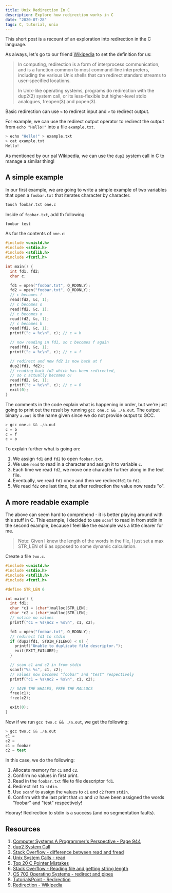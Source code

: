 ```yaml
---
title: Unix Redirection In C
description: Explore how redirection works in C
date: "2020-07-28"
tags: C, tutorial, unix
---
```


This short post is a recount of an exploration into redirection in the C language.

As always, let's go to our friend [Wikipedia](<https://en.wikipedia.org/wiki/Redirection_(computing)#:~:text=In%20computing%2C%20redirection%20is%20a,streams%20to%20user%2Dspecified%20locations.>) to set the definition for us:

> In computing, redirection is a form of interprocess communication, and is a function common to most command-line interpreters, including the various Unix shells that can redirect standard streams to user-specified locations.
>
> In Unix-like operating systems, programs do redirection with the dup2(2) system call, or its less-flexible but higher-level stdio analogues, freopen(3) and popen(3).

Basic redirection can use `<` to redirect input and `>` to redirect output.

For example, we can use the redirect output operator to redirect the output from `echo "Hello!"` into a file `example.txt`.

```s
> echo "Hello!" > example.txt
> cat example.txt
Hello!
```

As mentioned by our pal Wikipedia, we can use the `dup2` system call in C to manage a similar thing!

## A simple example

In our first example, we are going to write a simple example of two variables that open a `foobar.txt` that iterates character by character.

```s
touch foobar.txt one.c
```

Inside of `foobar.txt`, add th following:

```txt
foobar test
```

As for the contents of `one.c`:

```c
#include <unistd.h>
#include <stdio.h>
#include <stdlib.h>
#include <fcntl.h>

int main() {
  int fd1, fd2;
  char c;

  fd1 = open("foobar.txt", O_RDONLY);
  fd2 = open("foobar.txt", O_RDONLY);
  // c becomes f
  read(fd2, &c, 1);
  // c becomes o
  read(fd2, &c, 1);
  // c becomes o
  read(fd2, &c, 1);
  // c becomes b
  read(fd2, &c, 1);
  printf("c = %c\n", c); // c = b

  // now reading in fd1, so c becomes f again
  read(fd1, &c, 1);
  printf("c = %c\n", c); // c = f

  // redirect and now fd2 is now back at f
  dup2(fd1, fd2);
  // reading back fd2 which has been redirected,
  // so c actually becomes o!
  read(fd2, &c, 1);
  printf("c = %c\n", c); // c = 0
  exit(0);
}
```

The comments in the code explain what is happening in order, but we're just going to print out the result by running `gcc one.c && ./a.out`. The output binary `a.out` is the name given since we do not provide output to GCC.

```s
> gcc one.c && ./a.out
c = b
c = f
c = o
```

To explain further what is going on:

1. We assign `fd1` and `fd2` to open `foobar.txt`.
2. We use `read` to read in a character and assign it to variable `c`.
3. Each time we read `fd2`, we move one character further along in the text file.
4. Eventually, we read `fd1` once and then we redirect`fd1` to `fd2`.
5. We read `fd2` one last time, but after redirection the value now reads "o".

## A more readable example

The above can seem hard to comprehend - it is better playing around with this stuff in C. This example, I decided to use `scanf` to read in from stdin in the second example, because I feel like the example was a little clearer for me.

> Note: Given I knew the length of the words in the file, I just set a max STR_LEN of 6 as opposed to some dynamic calculation.

Create a file `two.c`.

```c
#include <unistd.h>
#include <stdio.h>
#include <stdlib.h>
#include <fcntl.h>

#define STR_LEN 6

int main() {
  int fd1;
  char *c1 = (char*)malloc(STR_LEN);
  char *c2 = (char*)malloc(STR_LEN);
  // notice no values
  printf("c1 = %s\nc2 = %s\n", c1, c2);

  fd1 = open("foobar.txt", O_RDONLY);
  // redirect fd1 to stdin
  if (dup2(fd1, STDIN_FILENO) < 0) {
    printf("Unable to duplicate file descriptor.");
    exit(EXIT_FAILURE);
  }

  // scan c1 and c2 in from stdin
  scanf("%s %s", c1, c2);
  // values now becomes "foobar" and "test" respectively
  printf("c1 = %s\nc2 = %s\n", c1, c2);

  // SAVE THE WHALES, FREE THE MALLOCS
  free(c1);
  free(c2);

  exit(0);
}
```

Now if we run `gcc two.c && ./a.out`, we get the following:

```s
> gcc two.c && ./a.out
c1 =
c2 =
c1 = foobar
c2 = test
```

In this case, we do the following:

1. Allocate memory for `c1` and `c2`.
2. Confirm no values in first print.
3. Read in the `foobar.txt` file to file descriptor `fd1`.
4. Redirect `fd1` to `stdin`.
5. Use `scanf` to assign the values to `c1` and `c2` from `stdin`.
6. Confirm with the last print that `c1` and `c2` have been assigned the words "foobar" and "test" respectively!

Hooray! Redirection to stdin is a success (and no segmentation faults).

## Resources

1. [Computer Systems A Programmer's Perspective - Page 944](https://www.amazon.com.au/Computer-Systems-Programmers-Perspective-Global/dp/1292101768/)
2. [dup2 System Call](https://linuxhint.com/dup2_system_call_c/)
3. [Stack Overflow - difference between read and fread](<https://stackoverflow.com/questions/584142/what-is-the-difference-between-read-and-fread#:~:text=read()%20is%20a%20low,order%20to%20fill%20its%20buffer.>)
4. [Unix System Calls - read](https://www.tutorialspoint.com/unix_system_calls/read.htm)
5. [Top 20 C Pointer Mistakes](https://www.acodersjourney.com/top-20-c-pointer-mistakes/)
6. [Stack Overflow - Reading file and getting string length](https://stackoverflow.com/questions/3377659/reading-in-a-file-and-getting-the-string-length)
7. [CS 702 Operating Systems - redirect and pipes](http://www.cs.loyola.edu/~jglenn/702/S2005/Examples/dup2.html)
8. [TutorialsPoint - Redirection](https://www.tutorialspoint.com/unix/unix-io-redirections.htm)
9. [Redirection - Wikipedia](<https://en.wikipedia.org/wiki/Redirection_(computing)#:~:text=In%20computing%2C%20redirection%20is%20a,streams%20to%20user%2Dspecified%20locations.>)
